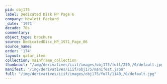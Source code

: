 ```yaml
---
pid: obj175
label: Dedicated Disk HP Page 6
company: Hewlett Packard
_date: '1971'
decade: 70s
commentary:
object_type: brochure
source: DedicatedDisc_HP_1971_Page_06
source_name:
order: '174'
layout: qatar_item
collection: mainframe_collection
thumbnail: "/img/derivatives/iiif/images/obj175/full/250,/0/default.jpg"
manifest: "/img/derivatives/iiif/obj175/manifest.json"
full: "/img/derivatives/iiif/images/obj175/full/1140,/0/default.jpg"
---
```

